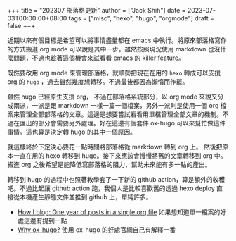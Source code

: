 +++
title = "202307 部落格更新"
author = ["Jack Shih"]
date = 2023-07-03T00:00:00+08:00
tags = ["misc", "hexo", "hugo", "orgmode"]
draft = false
+++

近期以來有個目標是希望可以將事情盡量都在 emacs 中執行。將原來部落格寫作的方式搬進 org mode 可以說是其中一步。雖然按照現況使用 markdown 也沒什麼問題，不過也趁著這個機會來試看看 emacs 的 killer feature。

既然要改用 org mode 來管理部落格，就順勢把現在在用的 `hexo` 轉成可以支援 org 的 `hugo` ，過去雖然幾度想轉移。不過最後都因為懶惰而作罷。

雖然 hugo 已經原生支援 org， 不過在部落格系統部分，以 org mode 來說又分成兩派，一派是跟 markdown 一樣一篇一個檔案，另外一派則是使用一個 org 檔案來管理全部部落格的文章。這邊是想要嘗試看看用單檔管理全部文章的機制。不過在匯出的部分會需要另外處理。好在這邊有個套件 ox-hugo 可以來幫忙做這件事情。這也算是決定轉 hugo 的其中一個原因。

就這樣終於下定決心要花一點時間將部落格從 markdown 轉到 org 上。 然後把原本一直在用的 hexo 轉移到 hugo。接下來應該會慢慢將舊的文章轉移到 org 中。 搬進 org 之後希望是能降低寫部落格的阻力，幫助未來能有多一點的產出。

轉移到 hugo 的過程中也照著教學套了一下新的 github action，算是額外的收穫吧。不過比起讓 github action 跑，我個人是比較喜歡舊的透過 hexo deploy 直接從本機產生靜態文件並推到 github 上，單純許多。

-   [How I blog: One year of posts in a single org file](https://endlessparentheses.com/how-i-blog-one-year-of-posts-in-a-single-org-file.html) 如果想知道單一檔案的好處這邊有提到一點
-   [Why ox-hugo?](https://ox-hugo.scripter.co/doc/why-ox-hugo/) 使用 ox-hugo 的好處官網自己有解釋一番
